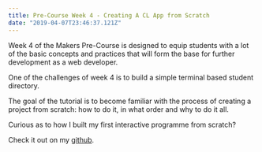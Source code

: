 ```yaml
---
title: Pre-Course Week 4 - Creating A CL App from Scratch
date: "2019-04-07T23:46:37.121Z"
---
```


Week 4 of the Makers Pre-Course is designed to equip students with a lot of the basic concepts and practices that will form the base for further development as a web developer.

One of the challenges of week 4 is to build a simple terminal based student directory.

The goal of the tutorial is to become familiar with the process of creating a project from scratch: how to do it, in what order and why to do it all.

Curious as to how I built my first interactive programme from scratch?

Check it out on my [github](https://github.com/MaxRobertsDear/student-directory/blob/master/directory.rb).